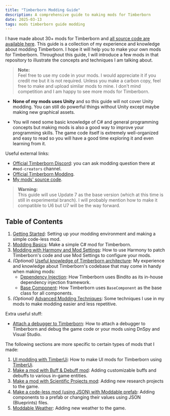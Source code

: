 ```yaml
---
title: "Timberborn Modding Guide"
description: A comprehensive guide to making mods for Timberborn
date: 2025-03-13
tags: mods timberborn guide modding
---
```


I have made about 30+ mods for Timberborn and [all source code are available here](https://github.com/datvm/TimberbornMods). This guide is a collection of my experience and knowledge about modding Timberborn. I hope it will help you to make your own mods for Timberborn. Throughout this guide, I will introduce a few mods in that repository to illustrate the concepts and techniques I am talking about.

> **Note:**  
> Feel free to use my code in your mods. I would appreciate it if you credit me but it is not required. Unless you make a carbon copy, feel free to make and upload similar mods to mine. I don't mind competition and I am happy to see more mods for Timberborn.

- **None of my mods uses Unity** and so this guide will not cover Unity modding. You can still do powerful things without Unity except maybe making new graphical assets.

- You will need some basic knowledge of C# and general programming concepts but making mods is also a good way to improve your programming skills. The game code itself is extremely well-organized and easy to read so you will have a good time exploring it and even learning from it.

Useful external links:
- [Official Timberborn Discord](https://discord.gg/6VZfcKGM2Z): you can ask modding question there at `#mod-creators` channel.
- [Official Timberborn Modding](https://github.com/mechanistry/timberborn-modding).
- [My mods' source code](https://github.com/datvm/TimberbornMods).

> **Warning:**  
> This guide will use Update 7 as the base version (which at this time is still in experimental branch). I will probably mention how to make it compatible to U6 but U7 will be the way forward.

## Table of Contents

1. [Getting Started](./getting-started): Setting up your modding environment and making a simple code-less mod.
2. [Modding Basics](./modding-basics): Make a simple C# mod for Timberborn.
3. [Modding with Harmony and Mod Settings](./mod-settings-and-harmony): How to use Harmony to patch Timberborn's code and use Mod Settings to configure your mods.
4. _(Optional)_ [Useful knowledge of Timberborn architecture](./timberborn-architecture): My experience and knowledge about Timberborn's codebase that may come in handy when making mods:
    - [Dependency Injection](./di): How Timberborn uses Bindito as its in-house dependency injection framework.
    - [Base Component](./base-component): How Timberborn uses `BaseComponent` as the base class for all components.
5. _(Optional)_ [Advanced Modding Techniques](./advanced-modding): Some techniques I use in my mods to make modding easier and less repetitive.

Extra useful stuff:

- [Attach a debugger to Timberborn](./attach-debugger): How to attach a debugger to Timberborn and debug the game code or your mods using DnSpy and Visual Studio.

The following sections are more specific to certain types of mods that I made:

1. [UI modding with TimberUi](./timber-ui): How to make UI mods for Timberborn using [TimberUi](../TimberUI).
2. [Make a mod with Buff & Debuff mod](../BuffDebuff): Adding customizable buffs and debuffs to various in-game entities.
3. [Make a mod with Scientific Projects mod](../ScientificProjects): Adding new research projects to the game.
4. [Make a code-less mod (using JSON) with Moddable prefab](../ModdablePrefab): Adding components to a prefab or changing their values using JSON (Blueprints) files.
5. [Moddable Weather](../ModdableWeather/): Adding new weather to the game.